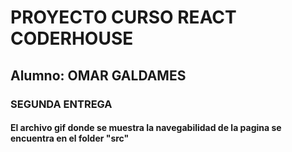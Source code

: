 # PROYECTO CURSO REACT CODERHOUSE

## Alumno: OMAR GALDAMES

### SEGUNDA ENTREGA

#### El archivo gif donde se muestra la navegabilidad de la pagina se encuentra en el folder "src"
